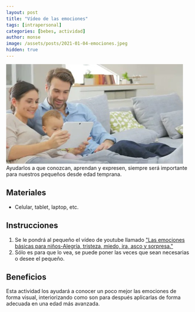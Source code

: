 ```yaml
---
layout: post
title: "Vídeo de las emociones"
tags: [intrapersonal]
categories: [bebes, actividad]
author: monse
image: /assets/posts/2021-01-04-emociones.jpeg
hidden: true
---
```

![Actividad de emociones](/assets/posts/2021-01-04-emociones.jpeg)<br/> 
Ayudarlos a que conozcan, aprendan y expresen, siempre será importante para nuestros pequeños desde edad temprana. 

## Materiales 
- Celular, tablet, laptop, etc.  

## Instrucciones 
1. Se le pondrá al pequeño el vídeo de youtube llamado ["Las emociones básicas para niños-Alegría, tristeza, miedo, ira, asco y sorpresa."](https://www.youtube.com/watch?v=qBZSlGo4N1k)
2. Sólo es para que lo vea, se puede poner las veces que sean necesarias o desee el pequeño. 

## Beneficios  
Esta actividad los ayudará a conocer un poco mejor las emociones de forma visual, interiorizando como son para después aplicarlas de forma adecuada en una edad más avanzada.  